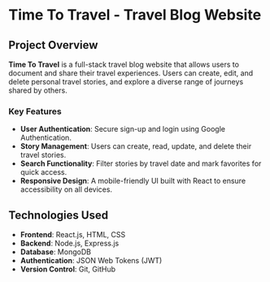 # Time To Travel - Travel Blog Website

## Project Overview

**Time To Travel** is a full-stack travel blog website that allows users to document and share their travel experiences. Users can create, edit, and delete personal travel stories, and explore a diverse range of journeys shared by others.

### Key Features
- **User Authentication**: Secure sign-up and login using Google Authentication.
- **Story Management**: Users can create, read, update, and delete their travel stories.
- **Search Functionality**: Filter stories by travel date and mark favorites for quick access.
- **Responsive Design**: A mobile-friendly UI built with React to ensure accessibility on all devices.

## Technologies Used
- **Frontend**: React.js, HTML, CSS
- **Backend**: Node.js, Express.js
- **Database**: MongoDB
- **Authentication**: JSON Web Tokens (JWT)
- **Version Control**: Git, GitHub

